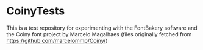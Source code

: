 # CoinyTests
This is a test repository for experimenting with the FontBakery software and the Coiny font project by Marcelo Magalhaes (files originally fetched from https://github.com/marcelommp/Coiny/)
